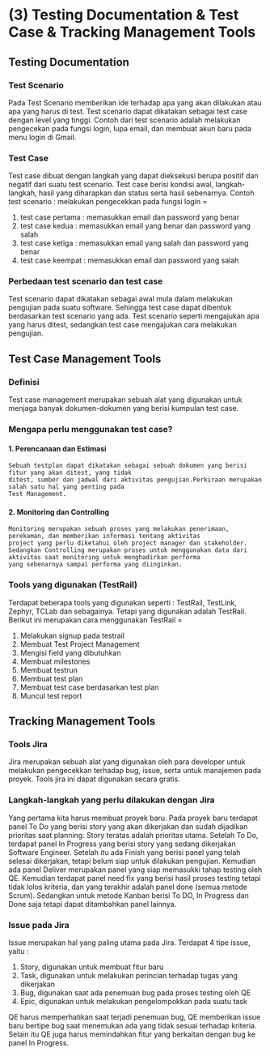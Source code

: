# (3) Testing Documentation & Test Case & Tracking Management Tools

## Testing Documentation
### Test Scenario
Pada Test Scenario memberikan ide terhadap apa yang akan dilakukan atau apa yang harus di test.
Test scenario dapat dikatakan sebagai test case dengan level yang tinggi.
Contoh dari test scenario adalah melakukan pengecekan pada fungsi login, lupa email, dan membuat akun baru
pada menu login di Gmail.

### Test Case
Test case dibuat dengan langkah yang dapat dieksekusi berupa positif dan negatif dari suatu test scenario.
Test case berisi kondisi awal, langkah-langkah, hasil yang diharapkan dan status serta hasil sebenarnya.
Contoh test scenario : melakukan pengecekkan pada fungsi login =
1. test case pertama : memasukkan email dan password yang benar
2. test case kedua : memasukkan email yang benar dan password yang salah
3. test case ketiga : memasukkan email yang salah dan password yang benar
4. test case keempat : memasukkan email dan password yang salah

### Perbedaan test scenario dan test case
Test scenario dapat dikatakan sebagai awal mula dalam melakukan pengujian pada suatu software.
Sehingga test case dapat dibentuk berdasarkan test scenario yang ada. Test scenario seperti mengajukan
apa yang harus ditest, sedangkan test case mengajukan cara melakukan pengujian.

## Test Case Management Tools
### Definisi
Test case management merupakan sebuah alat yang digunakan untuk menjaga banyak dokumen-dokumen yang berisi 
kumpulan test case.

### Mengapa perlu menggunakan test case?
#### 1. Perencanaan dan Estimasi
    Sebuah testplan dapat dikatakan sebagai sebuah dokumen yang berisi fitur yang akan ditest, yang tidak
    ditest, sumber dan jadwal dari aktivitas pengujian.Perkiraan merupakan salah satu hal yang penting pada
    Test Management.
#### 2. Monitoring dan Controlling
    Monitoring merupakan sebuah proses yang melakukan penerimaan, perekaman, dan memberikan informasi tentang aktivitas
    project yang perlu diketahui oleh project manager dan stakeholder.
    Sedangkan Controlling merupakan proses untuk menggunakan data dari aktivitas saat monitoring untuk menghadirkan performa
    yang sebenarnya sampai performa yang diinginkan.
### Tools yang digunakan (TestRail)
Terdapat beberapa tools yang digunakan seperti : TestRail, TestLink, Zephyr, TCLab dan sebagainya. Tetapi yang digunakan adalah
TestRail. Berikut ini merupakan cara menggunakan TestRail =
1. Melakukan signup pada testrail
2. Membuat Test Project Management
3. Mengisi field yang dibutuhkan
4. Membuat milestones
5. Membuat testrun
6. Membuat test plan
7. Membuat test case berdasarkan test plan
8. Muncul test report

## Tracking Management Tools
### Tools Jira
Jira merupakan sebuah alat yang digunakan oleh para developer untuk melakukan pengecekkan terhadap
bug, issue, serta untuk manajemen pada proyek. Tools jira ini dapat digunakan secara gratis.

### Langkah-langkah yang perlu dilakukan dengan Jira
Yang pertama kita harus membuat proyek baru. Pada proyek baru terdapat panel To Do yang berisi story yang akan 
dikerjakan dan sudah dijadikan prioritas saat planning. Story teratas adalah prioritas utama. Setelah To Do, 
terdapat panel In Progress yang berisi story yang sedang dikerjakan Software Engineer. Setelah itu ada Finish
yang berisi panel yang telah selesai dikerjakan, tetapi belum siap untuk dilakukan pengujian. Kemudian ada panel
Deliver merupakan panel yang siap memasukki tahap testing oleh QE. Kemudian terdapat panel need fix yang berisi hasil
proses testing tetapi tidak lolos kriteria, dan yang terakhir adalah panel done (semua metode Scrum). Sedangkan untuk
metode Kanban berisi To DO, In Progress dan Done saja tetapi dapat ditambahkan panel lainnya.

### Issue pada Jira
Issue merupakan hal yang paling utama pada Jira. Terdapat 4 tipe issue, yaitu :
1. Story, digunakan untuk membuat fitur baru
2. Task, digunakan untuk melakukan perincian terhadap tugas yang dikerjakan
3. Bug, digunakan saat ada penemuan bug pada proses testing oleh QE
4. Epic, digunakan untuk melakukan pengelompokkan pada suatu task

QE harus memperhatikan saat terjadi penemuan bug, QE memberikan issue baru bertipe bug saat menemukan ada yang tidak
sesuai terhadap kriteria. Selain itu QE juga harus memindahkan fitur yang berkaitan dengan bug ke panel In Progress.